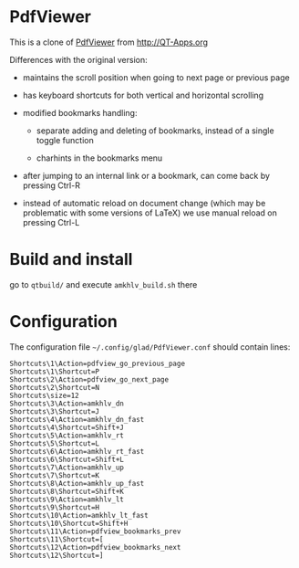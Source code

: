 PdfViewer
=========

This is a clone of [PdfViewer](http://qt-apps.org/content/show.php?content=149637) from http://QT-Apps.org

Differences with the original version:

* maintains the scroll position when going to next page or previous page

* has keyboard shortcuts for both vertical and horizontal scrolling

* modified bookmarks handling:

    - separate adding and deleting of bookmarks, instead of a single toggle function

    - charhints in the bookmarks menu

* after jumping to an internal link or a bookmark, can come back by pressing Ctrl-R

* instead of automatic reload on document change (which may be problematic with some
versions of LaTeX) we use manual reload on pressing Ctrl-L


Build and install
=================

go to `qtbuild/` and execute  `amkhlv_build.sh` there


Configuration
=============

The configuration file `~/.config/glad/PdfViewer.conf` should contain lines:

    Shortcuts\1\Action=pdfview_go_previous_page
    Shortcuts\1\Shortcut=P
    Shortcuts\2\Action=pdfview_go_next_page
    Shortcuts\2\Shortcut=N
    Shortcuts\size=12
    Shortcuts\3\Action=amkhlv_dn
    Shortcuts\3\Shortcut=J
    Shortcuts\4\Action=amkhlv_dn_fast
    Shortcuts\4\Shortcut=Shift+J
    Shortcuts\5\Action=amkhlv_rt
    Shortcuts\5\Shortcut=L
    Shortcuts\6\Action=amkhlv_rt_fast
    Shortcuts\6\Shortcut=Shift+L
    Shortcuts\7\Action=amkhlv_up
    Shortcuts\7\Shortcut=K
    Shortcuts\8\Action=amkhlv_up_fast
    Shortcuts\8\Shortcut=Shift+K
    Shortcuts\9\Action=amkhlv_lt
    Shortcuts\9\Shortcut=H
    Shortcuts\10\Action=amkhlv_lt_fast
    Shortcuts\10\Shortcut=Shift+H
    Shortcuts\11\Action=pdfview_bookmarks_prev
    Shortcuts\11\Shortcut=[
    Shortcuts\12\Action=pdfview_bookmarks_next
    Shortcuts\12\Shortcut=]
